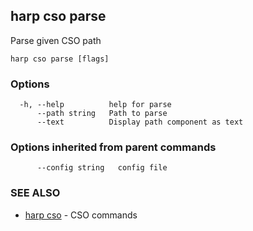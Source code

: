 ## harp cso parse

Parse given CSO path

```
harp cso parse [flags]
```

### Options

```
  -h, --help          help for parse
      --path string   Path to parse
      --text          Display path component as text
```

### Options inherited from parent commands

```
      --config string   config file
```

### SEE ALSO

* [harp cso](harp_cso.md)	 - CSO commands

